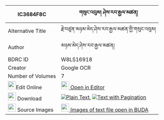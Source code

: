 |IC3684F8C|གསུང་འབུམ། ཤེས་རབ་རྒྱལ་མཚན། 
| --- | --- 
|Alternative Title |རྗེ་བཙུན་མཉམ་མེད་ཤེས་རབ་རྒྱལ་མཚན་གྱི་གསུང་འབུམ།
|Author| མཉམ་མེད་ཤེས་རབ་རྒྱལ་མཚན།
|BDRC ID | W8LS16918
|Creator | Google OCR
|Number of Volumes| 7
|<img width="25" src="https://img.icons8.com/color/25/000000/edit-property.png">Edit Online| [<img width="25" src="https://avatars.githubusercontent.com/u/45091458?s=200&v=4"> Open in Editor](http://editor.openpecha.org/IC3684F8C)
|<img width="25" src="https://img.icons8.com/fluent/48/000000/download-2.png"/>  Download | [![](https://img.icons8.com/color/20/000000/txt.png)Plain Text](https://github.com/Openpecha/IC3684F8C/releases/download/v1/sungbum_sherab_gyaltsen_plain_IC3684F8C.zip), [![](https://img.icons8.com/color/20/000000/txt.png)Text with Pagination](https://github.com/Openpecha/IC3684F8C/releases/download/v1/sungbum_sherab_gyaltsen_pages_IC3684F8C.zip)
|<img width="25" src="https://img.icons8.com/plasticine/100/000000/pictures-folder.png"/>  Source Images | [<img width="25" src="https://library.bdrc.io/icons/BUDA-small.svg"> Images of text file open in BUDA](https://library.bdrc.io/show/bdr:W8LS16918)